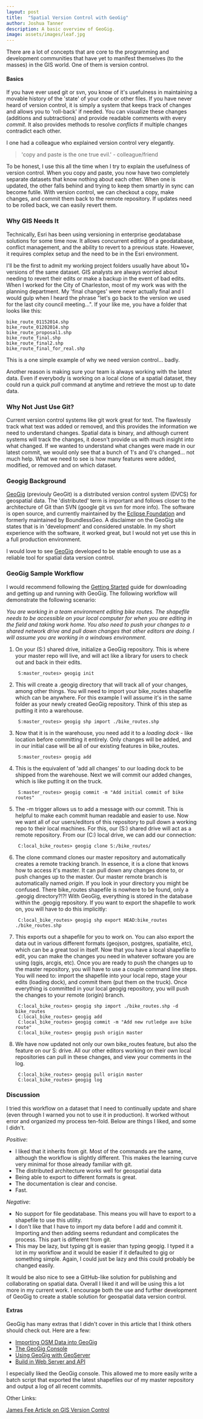 ```yaml
---
layout: post
title:  "Spatial Version Control with GeoGig"
author: Joshua Tanner
description: A basic overview of GeoGig.
image: assets/images/leaf.jpg
---
```


There are a lot of concepts that are core to the programming and development communities that have yet to manifest themselves (to the masses) in the GIS world.  One of them is version control.

#### Basics

If you have ever used git or svn, you know of it's usefulness in maintaining a movable history of the 'state' of your code or other files.  If you have never heard of version control, it is simply a system that keeps track of changes and allows you to 'roll-back' if needed.  You can visualize these changes (additions and subtractions) and provide readable comments with every *commit*.  It also provides methods to resolve *conflicts* if multiple changes contradict each other.

I one had a colleague who explained version control very elegantly.

> 'copy and paste is the one true evil.' - colleague/friend

To be honest, I use this all the time when I try to explain the usefulness of version control.  When you copy and paste, you now have two completely separate datasets that know nothing about each other.  When one is updated, the other falls behind and trying to keep them smartly in sync can become futile.  With version control, we can checkout a copy, make changes, and commit them back to the remote repository.  If updates need to be rolled back, we can easily revert them.  

### Why GIS Needs It

Technically, Esri has been using versioning in enterprise geodatabase solutions for some time now.  It allows concurrent editing of a geodatabase, conflict management, and the ability to revert to a previous state. However, it requires complex setup and the need to be in the Esri environment.

I'll be the first to admit my working project folders usually have about 10+ versions of the same dataset.  GIS analysts are always worried about needing to revert their edits or make a backup in the event of bad edits.  When I worked for the City of Charleston, most of my work was with the planning department.  My 'final changes' were never actually final and I would gulp when I heard the phrase "let's go back to the version we used for the last city council meeting...".  If your like me, you have a folder that looks like this:

    bike_route_01152014.shp
	bike_route_01202014.shp
	bike_route_proposal1.shp
	bike_route_final.shp
	bike_route_final2.shp
	bike_route_final_for_real.shp

This is a one simple example of why we need version control... badly.

Another reason is making sure your team is always working with the latest data.  Even if everybody is working on a local clone of a spatial dataset, they could run a quick *pull* command at anytime and retrieve the most up to date data.

### Why Not Just Use Git?

Current version control systems like git work great for text.  The flawlessly track what text was added or removed, and this provides the information we need to understand changes.  Spatial data is binary, and although current systems will track the changes, it doesn't provide us with much insight into what changed.  If we wanted to understand what changes were made in our latest commit, we would only see that a bunch of 1's and 0's changed... not much help.  What we need to see is how many features were added, modified, or removed and on which dataset.

### Geogig Background

[GeoGig](http://geogig.org/) (previouly GeoGit) is a distributed version control system (DVCS) for geospatial data.  The 'distributed' term is important and follows closer to the architecture of Git than SVN (google git vs svn for more info).  The software is open source, and currently maintained by the [Eclipse Foundation](https://www.locationtech.org/projects/technology.geogig) and formerly maintained by BoundlessGeo.  A disclaimer on the GeoGig site states that is in 'development' and considered unstable.  In my short experience with the software, it worked great, but I would not yet use this in a full production environment.

I would love to see [GeoGig](http://geogig.org/) developed to be stable enough to use as a reliable tool for spatial data version control.  

### GeoGig Sample Workflow

I would recommend following the [Getting Started](http://geogig.org/#install) guide for downloading and getting up and running with GeoGig.  The following workflow will demonstrate the following scenario:

*You are working in a team environment editing bike routes.  The shapefile needs to be accessible on your local computer for when you are editing in the field and taking work home.  You also need to push your changes to a shared network drive and pull down changes that other editors are doing.  I will assume you are working in a windows environment.*

1. On your (S:) shared drive, initialize a GeoGig repository.  This is where your master repo will live, and will act like a library for users to check out and back in their edits.


        S:master_routes> geogig init

2. This will create a .geogig directory that will track all of your changes, among other things.  You will need to import your bike_routes shapefile which can be anywhere.  For this example I will assume it's in the same folder as your newly created GeoGig repository.  Think of this step as putting it into a warehouse.

        S:master_routes> geogig shp import ./bike_routes.shp

3. Now that it is in the warehouse, you need add it to a *loading dock* - like location before committing it entirely.  Only changes will be added, and in our initial case will be all of our existing features in bike_routes.  

		S:master_routes> geogig add

4. This is the equivalent of 'add all changes' to our loading dock to be shipped from the warehouse.  Next we will commit our added changes, which is like putting it on the truck.

		S:master_routes> geogig commit -m "Add initial commit of bike routes"

5. The -m trigger allows us to add a message with our commit.  This is helpful to make each commit human readable and easier to use.  Now we want all of our users/editors of this repository to pull down a working repo to their local machines.  For this, our (S:) shared drive will act as a remote repository.  From our (C:) local drive, we can add our connection:

		C:local_bike_routes> geogig clone S:/bike_routes/

6. The clone command clones our master repository and automatically creates a remote tracking branch.  In essence, it is a clone that knows how to access it's master.  It can pull down any changes done to, or push changes up to the master.  Our master remote branch is automatically named *origin*.  If you look in your directory you might be confused.  There bike_routes shapefile is nowhere to be found, only a .geogig directory?!?! With GeoGig, everything is stored in the database within the .geogig repository.  If you want to export the shapefile to work on, you will have to do this implicitly:

		C:local_bike_routes> geogig shp export HEAD:bike_routes ./bike_routes.shp

7. This exports out a shapefile for you to work on.  You can also export the data out in various different formats (geojson, postgres, spatialite, etc), which can be a great tool in itself.  Now that you have a local shapefile to edit, you can make the changes you need in whatever software you are using (qgis, arcgis, etc).  Once you are ready to push the changes up to the master repository, you will have to use a couple command line steps.  You will need to: import the shapefile into your local repo, stage your edits (loading dock), and commit them (put them on the truck).  Once everything is committed in your local geogig repository, you will push the changes to your remote (origin) branch.  

        C:local_bike_routes> geogig shp import ./bike_routes.shp -d bike_routes
        C:local_bike_routes> geogig add
		C:local_bike_routes> geogig commit -m "Add new rutledge ave bike route"
		C:local_bike_routes> geogig push origin master

8. We have now updated not only our own bike_routes feature, but also the feature on our S: drive.  All our other editors working on their own local repositories can pull in these changes, and view your comments in the log.

		C:local_bike_routes> geogig pull origin master
		C:local_bike_routes> geogig log

### Discussion

I tried this workflow on a dataset that I need to continually update and share (even through I warned you not to use it in production).  It worked without error and organized my process ten-fold.  Below are things I liked, and some I didn't.

*Positive*:

+ I liked that it inherits from git.  Most of the commands are the same, although the workflow is slightly different.  This makes the learning curve very minimal for those already familiar with git.
+ The distributed architecture works well for geospatial data
+ Being able to export to different formats is great.
+ The documentation is clear and concise.
+ Fast.

*Negative*:

+ No support for file geodatabase.  This means you will have to export to a shapefile to use this utility.
+ I don't like that I have to import my data before I add and commit it.  Importing and then adding seems redundant and complicates the process.  This part is different from git.
+ This may be lazy, but typing git is easier than typing geogig.  I typed it a lot in my workflow and it would be easier if it defaulted to gig or something simple.  Again, I could just be lazy and this could probably be changed easily.

It would be also nice to see a GitHub-like solution for publishing and collaborating on spatial data.  Overall I liked it and will be using this a lot more in my current work.  I encourage both the use and further development of GeoGig to create a stable solution for geospatial data version control.

#### Extras

GeoGig has many extras that I didn't cover in this article that I think others should check out.  Here are a few:

+ [Importing OSM Data into GeoGig](http://geogig.org/docs/interaction/osm.html)
+ [The GeoGig Console](http://geogig.org/docs/interaction/console.html)
+ [Using GeoGig with GeoServer](http://geogig.org/docs/interaction/geoserver_ui.html)
+ [Build in Web Server and API](http://geogig.org/docs/interaction/web-api.html)

I especially liked the GeoGig console.  This allowed me to more easily write a batch script that exported the latest shapefiles our of my master repository and output a log of all recent commits.


Other Links:

[James Fee Article on GIS Version Control](http://www.spatiallyadjusted.com/gis-version-control/)
